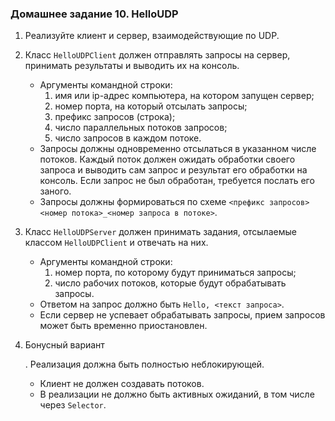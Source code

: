 ### Домашнее задание 10. HelloUDP

1. Реализуйте клиент и сервер, взаимодействующие по UDP.

2. Класс `HelloUDPClient` должен отправлять запросы на сервер, принимать результаты и выводить их на консоль.

   - Аргументы командной строки:
     1. имя или ip-адрес компьютера, на котором запущен сервер;
     2. номер порта, на который отсылать запросы;
     3. префикс запросов (строка);
     4. число параллельных потоков запросов;
     5. число запросов в каждом потоке.
   - Запросы должны одновременно отсылаться в указанном числе потоков. Каждый поток должен ожидать обработки своего запроса и выводить сам запрос и результат его обработки на консоль. Если запрос не был обработан, требуется послать его заного.
   - Запросы должны формироваться по схеме `<префикс запросов><номер потока>_<номер запроса в потоке>`.

3. Класс `HelloUDPServer` должен принимать задания, отсылаемые классом `HelloUDPClient` и отвечать на них.

   - Аргументы командной строки:
     1. номер порта, по которому будут приниматься запросы;
     2. число рабочих потоков, которые будут обрабатывать запросы.
   - Ответом на запрос должно быть `Hello, <текст запроса>`.
   - Если сервер не успевает обрабатывать запросы, прием запросов может быть временно приостановлен.

4. Бонусный вариант

   . Реализация должна быть полностью неблокирующей.

   - Клиент не должен создавать потоков.
   - В реализации не должно быть активных ожиданий, в том числе через `Selector`.